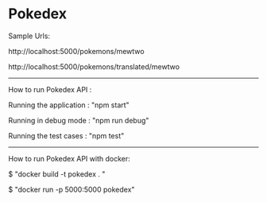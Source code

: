 # Pokedex

 Sample Urls:

http://localhost:5000/pokemons/mewtwo

http://localhost:5000/pokemons/translated/mewtwo


---


How to run Pokedex API :

 Running the application : "npm start"

 Running in debug mode : "npm run debug"

 Running the test cases : "npm test"

---

How to run Pokedex API with docker:

 $ "docker build -t pokedex  . "

 $ "docker run -p 5000:5000 pokedex"
